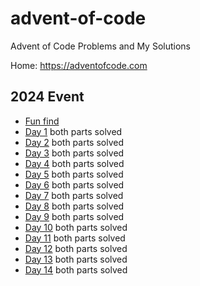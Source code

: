 # advent-of-code
Advent of Code Problems and My Solutions

Home: https://adventofcode.com

## 2024 Event

* [Fun find](2024/fun-find.md) 
* [Day 1](2024/Day%2001/README.md) both parts solved
* [Day 2](2024/Day%2002/README.md) both parts solved
* [Day 3](2024/Day%2003/README.md) both parts solved
* [Day 4](2024/Day%2004/README.md) both parts solved
* [Day 5](2024/Day%2005/README.md) both parts solved
* [Day 6](2024/Day%2006/README.md) both parts solved
* [Day 7](2024/Day%2007/README.md) both parts solved
* [Day 8](2024/Day%2008/README.md) both parts solved
* [Day 9](2024/Day%2009/README.md) both parts solved
* [Day 10](2024/Day%2010/README.md) both parts solved
* [Day 11](2024/Day%2011/README.md) both parts solved
* [Day 12](2024/Day%2012/README.md) both parts solved
* [Day 13](2024/Day%2013/README.md) both parts solved
* [Day 14](2024/Day%2014/README.md) both parts solved

